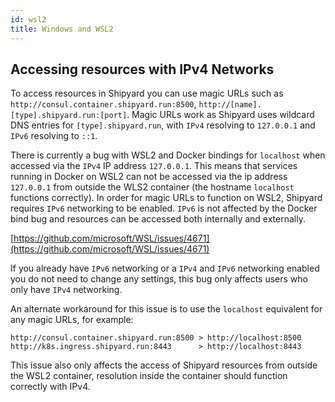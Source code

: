 ```yaml
---
id: wsl2
title: Windows and WSL2
---
```


## Accessing resources with IPv4 Networks

To access resources in Shipyard you can use magic URLs such as `http://consul.container.shipyard.run:8500`, `http://[name].[type].shipyard.run:[port]`. Magic URLs work as Shipyard uses wildcard DNS entries for `[type].shipyard.run`, with `IPv4` resolving to `127.0.0.1` and `IPv6` resolving to `::1`. 

There is currently a bug with WSL2 and Docker bindings for `localhost` when accessed via the `IPv4` IP address `127.0.0.1`. This means that services running in Docker on WSL2 can not be accessed via the ip address `127.0.0.1` from outside the WLS2 container (the hostname `localhost` functions correctly). In order for magic URLs to function on WSL2, Shipyard requires `IPv6` networking to be enabled. `IPv6` is not affected by the Docker bind bug and resources can be accessed both internally and externally.

[https://github.com/microsoft/WSL/issues/4671](https://github.com/microsoft/WSL/issues/4671)

If you already have `IPv6` networking or a `IPv4` and `IPv6` networking enabled you do not need to change any settings, this bug only affects users who only have `IPv4` networking.

An alternate workaround for this issue is to use the `localhost` equivalent for any magic URLs, for example:

```
http://consul.container.shipyard.run:8500 > http://localhost:8500
http://k8s.ingress.shipyard.run:8443      > http://localhost:8443
```

This issue also only affects the access of Shipyard resources from outside the WSL2 container, resolution inside the container should function correctly with IPv4.